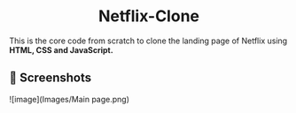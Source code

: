 <p>
  <h1 align="center">
    <b>
  Netflix-Clone     <!--The title for my project.--> 
    </b>
  </h1>
</p>  

This is the core code from scratch to clone the landing page of Netflix using **HTML, CSS and JavaScript.**
## 📸 Screenshots
![image](Images/Main page.png)
